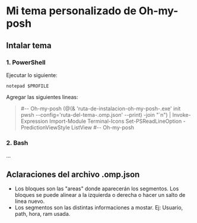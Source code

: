 # Mi tema personalizado de Oh-my-posh

## Intalar tema

### 1. PowerShell

Ejecutar lo siguiente:

`notepad $PROFILE`

Agregar las siguientes lineas:

> #-- Oh-my-posh
> (@(& 'ruta-de-instalacion-oh-my-posh-.exe' init pwsh --config='ruta-del-tema-.omp.json' --print) -join "`n") | Invoke-Expression
> Import-Module Terminal-Icons
> Set-PSReadLineOption -PredictionViewStyle ListView
> #-- Oh-my-posh

### 2. Bash

...

## Aclaraciones del archivo .omp.json
* Los bloques son las "areas" donde aparecerán los segmentos. Los bloques se puede alinear a la izquierda o derecha o hacer un salto de linea nuevo.
* Los segmentos son las distintas informaciones a mostar. Ej: Usuario, path, hora, ram usada.